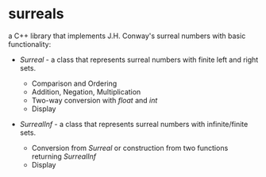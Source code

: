 # surreals

a C++ library that implements J.H. Conway's surreal numbers with basic functionality:

* *Surreal* - a class that represents surreal numbers with finite left and right sets.
    * Comparison and Ordering
    * Addition, Negation, Multiplication
    * Two-way conversion with *float* and *int*
    * Display

* *SurrealInf* - a class that represents surreal numbers with infinite/finite sets.
    * Conversion from *Surreal* or construction from two functions returning *SurrealInf*
    * Display